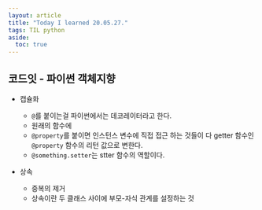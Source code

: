```yaml
---
layout: article
title: "Today I learned 20.05.27."
tags: TIL python
aside:
  toc: true
---
```




## 코드잇 - 파이썬 객체지향

- 캡슐화
  - `@`를 붙이는걸 파이썬에서는 데코레이터라고 한다.
  - 원래의 함수에 
  - `@property`를 붙이면 인스턴스 변수에 직접 접근 하는 것들이 다 getter 함수인 `@property` 함수의 리턴 값으로 변한다.
  - `@something.setter`는 stter 함수의 역할이다.
- 상속

  - 중복의 제거
  - 상속이란 두 클래스 사이에 부모-자식 관계를 설정하는 것